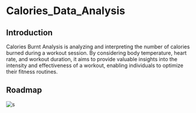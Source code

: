 # Calories_Data_Analysis
## Introduction
Calories Burnt Analysis is analyzing and interpreting the number of calories burned during a workout session. By considering body temperature, heart rate, and workout duration, it aims to provide valuable insights into the intensity and effectiveness of a workout, enabling individuals to optimize their fitness routines.

## Roadmap
![s](https://github.com/Sanchit71/Calories_Data_Analysis/assets/102990660/2c2e9af5-02f8-41be-a2e4-e4f3b3435430)
